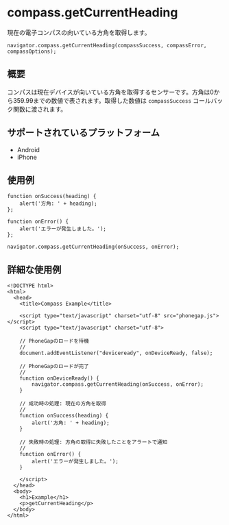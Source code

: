 compass.getCurrentHeading
=========================

現在の電子コンパスの向いている方角を取得します。

    navigator.compass.getCurrentHeading(compassSuccess, compassError, compassOptions);

概要
-----------

コンパスは現在デバイスが向いている方角を取得するセンサーです。方角は0から359.99までの数値で表されます。取得した数値は `compassSuccess` コールバック関数に渡されます。


サポートされているプラットフォーム
--------------------------------------

- Android
- iPhone

使用例
-------------

    function onSuccess(heading) {
        alert('方角: ' + heading);
    };

    function onError() {
        alert('エラーが発生しました。');
    };

    navigator.compass.getCurrentHeading(onSuccess, onError);

詳細な使用例
------------

    <!DOCTYPE html>
    <html>
      <head>
        <title>Compass Example</title>

        <script type="text/javascript" charset="utf-8" src="phonegap.js"></script>
        <script type="text/javascript" charset="utf-8">

        // PhoneGapのロードを待機
        //
        document.addEventListener("deviceready", onDeviceReady, false);

        // PhoneGapのロードが完了
        //
        function onDeviceReady() {
            navigator.compass.getCurrentHeading(onSuccess, onError);
        }
    
        // 成功時の処理: 現在の方角を取得
        //
        function onSuccess(heading) {
            alert('方角: ' + heading);
        }
    
        // 失敗時の処理: 方角の取得に失敗したことをアラートで通知
        //
        function onError() {
            alert('エラーが発生しました。');
        }

        </script>
      </head>
      <body>
        <h1>Example</h1>
        <p>getCurrentHeading</p>
      </body>
    </html>
    
